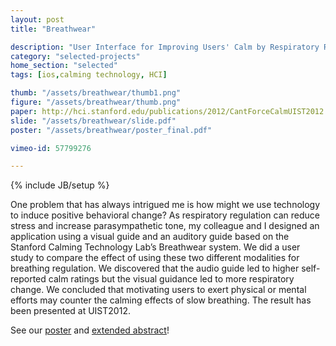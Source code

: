 ```yaml
---
layout: post
title: "Breathwear"

description: "User Interface for Improving Users' Calm by Respiratory Regulation."
category: "selected-projects"
home_section: "selected"
tags: [ios,calming technology, HCI]

thumb: "/assets/breathwear/thumb1.png"
figure: "/assets/breathwear/thumb.png"
paper: http://hci.stanford.edu/publications/2012/CantForceCalmUIST2012.pdf
slide: "/assets/breathwear/slide.pdf"
poster: "/assets/breathwear/poster_final.pdf"

vimeo-id: 57799276

---
```

{% include JB/setup %}

One problem that has always intrigued me is how might we use technology to induce positive behavioral change?
As respiratory regulation can reduce stress and increase parasympathetic tone, my colleague and I designed an application using a visual guide and an auditory guide based on the Stanford Calming Technology Lab’s Breathwear system.  We did a user study to compare the effect of using these two different modalities for breathing regulation.  We discovered that the audio guide led to higher self-reported calm ratings but the visual guidance led to more respiratory change.  We concluded that motivating users to exert physical or mental efforts may counter the calming effects of slow breathing.  The result has been presented at UIST2012.

See our [poster](/assets/breathwear/poster_final.pdf) and [extended abstract](http://hci.stanford.edu/publications/2012/CantForceCalmUIST2012.pdf)!

<!-- ### Abstract

Interactive systems are increasingly being used to explicitly support change in the user's psychophysiological state and behavior. One important trend in this vein is systems that support calm breathing habits. We designed and evaluated techniques to support respiratory regulation to reduce stress and increase parasympathetic tone. Our study revealed that auditory guidance was more effective than visual at creating self-reported calm. We attribute this to the users' ability to effectively map sound to respiration, thereby reducing cognitive load and mental exertion. Interestingly, we found that visual guidance led to more respiratory change  but less subjective calm. Thus, motivating users to exert physical or mental efforts may counter the calming effects of slow breathing. Designers of calming technologies must acknowledge the discrepancy between mechanical slow breathing and experiential calm in designing future systems. -->


